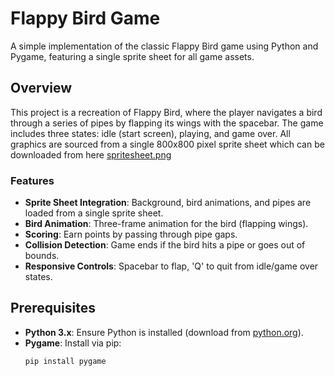 # Flappy Bird Game

A simple implementation of the classic Flappy Bird game using Python and Pygame, featuring a single sprite sheet for all game assets.

## Overview

This project is a recreation of Flappy Bird, where the player navigates a bird through a series of pipes by flapping its wings with the spacebar. The game includes three states: idle (start screen), playing, and game over. All graphics are sourced from a single 800x800 pixel sprite sheet which can be downloaded from here [spritesheet.png](https://www.pngfind.com/mpng/iRmmbbJ_flappy-bird-atlas-png-atlas-png-flappy-bird/)

### Features
- **Sprite Sheet Integration**: Background, bird animations, and pipes are loaded from a single sprite sheet.
- **Bird Animation**: Three-frame animation for the bird (flapping wings).
- **Scoring**: Earn points by passing through pipe gaps.
- **Collision Detection**: Game ends if the bird hits a pipe or goes out of bounds.
- **Responsive Controls**: Spacebar to flap, 'Q' to quit from idle/game over states.

## Prerequisites

- **Python 3.x**: Ensure Python is installed (download from [python.org](https://www.python.org/)).
- **Pygame**: Install via pip:
  ```bash
  pip install pygame
